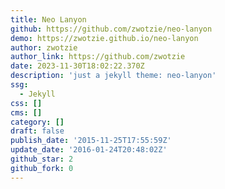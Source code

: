 ```yaml
---
title: Neo Lanyon
github: https://github.com/zwotzie/neo-lanyon
demo: https://zwotzie.github.io/neo-lanyon
author: zwotzie
author_link: https://github.com/zwotzie
date: 2023-11-30T18:02:22.370Z
description: 'just a jekyll theme: neo-lanyon'
ssg:
  - Jekyll
css: []
cms: []
category: []
draft: false
publish_date: '2015-11-25T17:55:59Z'
update_date: '2016-01-24T20:48:02Z'
github_star: 2
github_fork: 0
---
```

